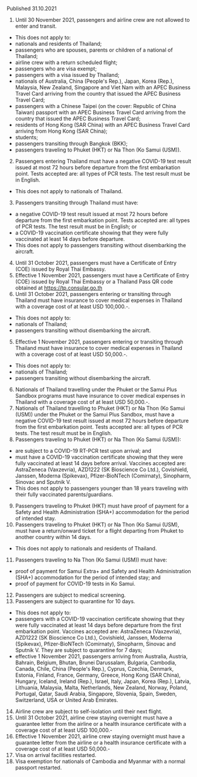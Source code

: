 Published 31.10.2021
1. Until 30 November 2021, passengers and airline crew are not allowed to enter and transit.
- This does not apply to:
- nationals and residents of Thailand;
- passengers who are spouses, parents or children of a national of Thailand;
- airline crew with a return scheduled flight;
- passengers who are visa exempt;
- passengers with a visa issued by Thailand;
- nationals of Australia, China (People's Rep.), Japan, Korea (Rep.), Malaysia, New Zealand, Singapore and Viet Nam with an APEC Business Travel Card arriving from the country that issued the APEC Business Travel Card;
- passengers with a Chinese Taipei (on the cover: Republic of China Taiwan) passport with an APEC Business Travel Card arriving from the country that issued the APEC Business Travel Card;
- residents of Hong Kong (SAR China) with an APEC Business Travel Card arriving from Hong Kong (SAR China);
- students;
- passengers transiting through Bangkok (BKK);
- passengers traveling to Phuket (HKT) or Na Thon (Ko Samui (USM)).
2. Passengers entering Thailand must have a negative COVID-19 test result issued at most 72 hours before departure from the first embarkation point. Tests accepted are: all types of PCR tests. The test result must be in English.
- This does not apply to nationals of Thailand.
3. Passengers transiting through Thailand must have:
- a negative COVID-19 test result issued at most 72 hours before departure from the first embarkation point. Tests accepted are: all types of PCR tests. The test result must be in English; or
- a COVID-19 vaccination certificate showing that they were fully vaccinated at least 14 days before departure.
- This does not apply to passengers transiting without disembarking the aircraft.
4. Until 31 October 2021, passengers must have a Certificate of Entry (COE) issued by Royal Thai Embassy.
4. Effective 1 November 2021, passengers must have a Certificate of Entry (COE) issued by Royal Thai Embassy or a Thailand Pass QR code obtained at <a href="https://tp.consular.go.th">https://tp.consular.go.th</a>
5. Until 31 October 2021, passengers entering or transiting through Thailand must have insurance to cover medical expenses in Thailand with a coverage cost of at least USD 100,000.-.
- This does not apply to:
- nationals of Thailand;
- passengers transiting without disembarking the aircraft.
5. Effective 1 November 2021, passengers entering or transiting through Thailand must have insurance to cover medical expenses in Thailand with a coverage cost of at least USD 50,000.-.
- This does not apply to:
- nationals of Thailand;
- passengers transiting without disembarking the aircraft.
6. Nationals of Thailand travelling under the Phuket or the Samui Plus Sandbox programs must have insurance to cover medical expenses in Thailand with a coverage cost of at least USD 50,000.-.
7. Nationals of Thailand travelling to Phuket (HKT) or Na Thon (Ko Samui (USM)) under the Phuket or the Samui Plus Sandbox, must have a negative COVID-19 test result issued at most 72 hours before departure from the first embarkation point. Tests accepted are: all types of PCR tests. The test result must be in English.
8. Passengers traveling to Phuket (HKT) or Na Thon (Ko Samui (USM)):
- are subject to a COVID-19 RT-PCR test upon arrival; and
- must have a COVID-19 vaccination certificate showing that they were fully vaccinated at least 14 days before arrival. Vaccines accepted are: AstraZeneca (Vaxzevria), AZD1222 (SK Bioscience Co Ltd.), Covishield, Janssen, Moderna (Spikevax), Pfizer-BioNTech (Comirnaty), Sinopharm, Sinovac and Sputnik V.
- This does not apply to passengers younger than 18 years traveling with their fully vaccinated parents/guardians.
9. Passengers traveling to Phuket (HKT) must have proof of payment for a Safety and Health Administration (SHA+) accommodation for the period of intended stay.
10. Passengers traveling to Phuket (HKT) or Na Thon (Ko Samui (USM), must have a return/onward ticket for a flight departing from Phuket to another country within 14 days.
- This does not apply to nationals and residents of Thailand.
11. Passengers traveling to Na Thon (Ko Samui (USM)) must have:
- proof of payment for Samui Extra+ and Safety and Health Administration (SHA+) accommodation for the period of intended stay; and
- proof of payment for COVID-19 tests in Ko Samui.
12. Passengers are subject to medical screening.
13. Passengers are subject to quarantine for 10 days.
- This does not apply to:
- passengers with a COVID-19 vaccination certificate showing that they were fully vaccinated at least 14 days before departure from the first embarkation point. Vaccines accepted are: AstraZeneca (Vaxzevria), AZD1222 (SK Bioscience Co Ltd.), Covishield, Janssen, Moderna (Spikevax), Pfizer-BioNTech (Comirnaty), Sinopharm, Sinovac and Sputnik V. They are subject to quarantine for 7 days;
- effective 1 November 2021, passengers arriving from Australia, Austria, Bahrain, Belgium, Bhutan, Brunei Darussalam, Bulgaria, Cambodia, Canada, Chile, China (People's Rep.), Cyprus, Czechia, Denmark, Estonia, Finland, France, Germany, Greece, Hong Kong (SAR China), Hungary, Iceland, Ireland (Rep.), Israel, Italy, Japan, Korea (Rep.), Latvia, Lithuania, Malaysia, Malta, Netherlands, New Zealand, Norway, Poland, Portugal, Qatar, Saudi Arabia, Singapore, Slovenia, Spain, Sweden, Switzerland, USA or United Arab Emirates.
14. Airline crew are subject to self-isolation until their next flight.
15. Until 31 October 2021, airline crew staying overnight must have a guarantee letter from the airline or a health insurance certificate with a coverage cost of at least USD 100,000.-
15. Effective 1 November 2021, airline crew staying overnight must have a guarantee letter from the airline or a health insurance certificate with a coverage cost of at least USD 50,000.-
16. Visa on arrival facilities restarted.
17. Visa exemption for nationals of Cambodia and Myanmar with a normal passport restarted.